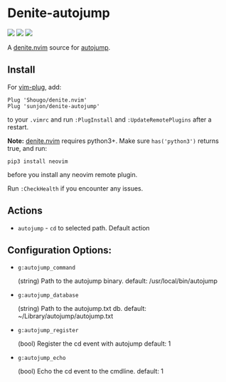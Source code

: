 # Denite-autojump

[![](http://img.shields.io/github/issues/sunjon/denite-autojump.svg)](https://github.com/sunjon/denite-autojump/issues)
[![](http://img.shields.io/badge/license-MIT-blue.svg)](LICENSE)
[![](https://img.shields.io/badge/doc-%3Ah%20denite--autojump.txt-red.svg)](doc/denite-autojump.txt)

A [denite.nvim](https://github.com/Shougo/denite.nvim) source for [autojump](https://github.com/wting/autojump).

## Install

For [vim-plug](https://github.com/junegunn/vim-plug), add:

    Plug 'Shougo/denite.nvim'
    Plug 'sunjon/denite-autojump'

to your `.vimrc` and run `:PlugInstall` and `:UpdateRemotePlugins` after
a restart.

**Note:** [denite.nvim](https://github.com/Shougo/denite.nvim) requires python3+.
Make sure `has('python3')` returns true, and run:

    pip3 install neovim

before you install any neovim remote plugin.

Run `:CheckHealth` if you encounter any issues.

## Actions

* `autojump`              - `cd` to selected path. Default action

## Configuration Options:

- `g:autojump_command`

  (string) Path to the autojump binary.
  default: /usr/local/bin/autojump

- `g:autojump_database`

  (string) Path to the autojump.txt db.
  default: ~/Library/autojump/autojump.txt

- `g:autojump_register`

  (bool) Register the cd event with autojump
  default: 1

- `g:autojump_echo`

  (bool) Echo the cd event to the cmdline.
  default: 1

